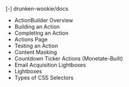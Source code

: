 [-] drunken-wookie/docs
  - ActionBuilder Overview
  - Building an Action
  - Completing an Action
  - Actions Page
  - Testing an Action
  - Content Masking
  - Countdown Ticker Actions (Monetate-Built)
  - Email Acquisition Lightboxes
  - Lightboxes
  - Types of CSS Selectors
